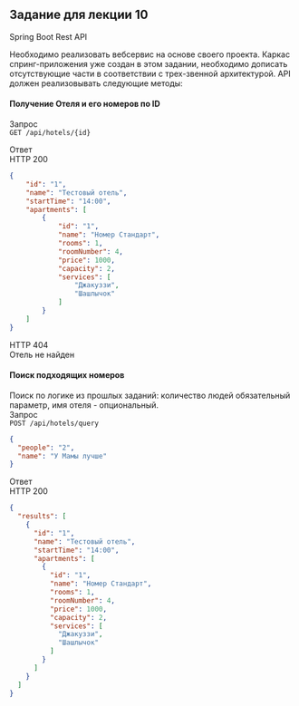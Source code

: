 ## Задание для лекции 10
Spring Boot Rest API

Необходимо реализовать вебсервис на основе своего проекта. Каркас спринг-приложения уже создан в этом задании, необходимо дописать отсутствующие части в соответствии с трех-звенной архитектурой.
API должен реализовывать следующие методы:
#### Получение Отеля и его номеров по ID ####
Запрос  
`GET /api/hotels/{id}`

Ответ  
HTTP 200
```json
{
    "id": "1",
    "name": "Тестовый отель",
    "startTime": "14:00",
    "apartments": [
        {
            "id": "1",
            "name": "Номер Стандарт",
            "rooms": 1,
            "roomNumber": 4,
            "price": 1000,
            "capacity": 2,
            "services": [
                "Джакуззи",
                "Шашлычок"
            ]
        }
    ]
}
```
HTTP 404  
Отель не найден

#### Поиск подходящих номеров ####
Поиск по логике из прошлых заданий: количество людей обязательный параметр, имя отеля - опциональный.  
Запрос  
`POST /api/hotels/query`
```json
{
  "people": "2",
  "name": "У Мамы лучше"
}
```
Ответ   
HTTP 200  
```json
{
  "results": [
    {
      "id": "1",
      "name": "Тестовый отель",
      "startTime": "14:00",
      "apartments": [
        {
          "id": "1",
          "name": "Номер Стандарт",
          "rooms": 1,
          "roomNumber": 4,
          "price": 1000,
          "capacity": 2,
          "services": [
            "Джакуззи",
            "Шашлычок"
          ]
        }
      ]
    }
  ]
}
```